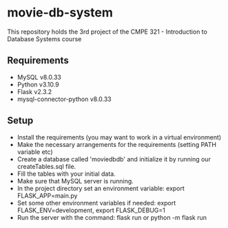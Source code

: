 # movie-db-system

This repository holds the 3rd project of the CMPE 321 - Introduction to Database Systems course

## Requirements

* MySQL v8.0.33
* Python v3.10.9
* Flask v2.3.2
* mysql-connector-python v8.0.33

## Setup

* Install the requirements (you may want to work in a virtual environment)
* Make the necessary arrangements for the requirements (setting PATH variable etc)
* Create a database called 'moviedbdb' and initialize it by running our createTables.sql file.
* Fill the tables with your initial data.
* Make sure that MySQL server is running.
* In the project directory set an environment variable: export FLASK_APP=main.py
* Set some other environment variables if needed: export FLASK_ENV=development, export FLASK_DEBUG=1
* Run the server with the command: flask run or python -m flask run  
